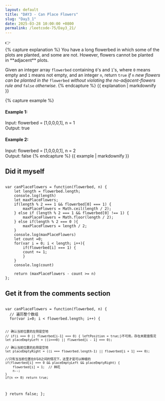 ```yaml
---
layout: default
title: "DAY3 - Can Place Flowers"
slug: "Day3_1"
date: 2025-03-28 10:00:00 +0800
permalink: /leetcode-75/Day3_21/
---
```


<aside class="asideDiv">
    <div>👉</div>
    <div>
        <main>
            {% capture explanation %}
You have a long flowerbed in which some of the plots are planted, and some are not. However, flowers cannot be planted in **adjacent** plots.

Given an integer array `flowerbed` containing `0`'s and `1`'s, where `0` means empty and `1` means not empty, and an integer `n`, return `true` *if* `n` *new flowers can be planted in the* `flowerbed` *without violating the no-adjacent-flowers rule and* `false` *otherwise*.
            {% endcapture %}
            {{ explanation | markdownify }}
        </main>
        <main>
            {% capture example %}
#### Example 1:
Input: flowerbed = [1,0,0,0,1], n = 1  
Output: true
#### Example 2:
Input: flowerbed = [1,0,0,0,1], n = 2  
Output: false
            {% endcapture %}
            {{ example | markdownify }}
        </main>
    </div>
</aside>


## **Did it myself**
<pre><code class="language-js">
var canPlaceFlowers = function(flowerbed, n) {
    let length = flowerbed.length;
    console.log(length)
    let maxPlaceFlowers;
    if(length % 2 === 1 && flowerbed[0] === 1) {
        maxPlaceFlowers = Math.ceil(length / 2);
    } else if (length % 2 === 1 && flowerbed[0] !== 1) {
        maxPlaceFlowers = Math.floor(length / 2);
    } else if(length % 2 === 0 ){
        maxPlaceFlowers = length / 2;
    }
    console.log(maxPlaceFlowers)
    let count =0;
    for(var i = 0; i < length; i++){
        if(flowerbed[i] === 1) {
        count += 1;
        }
    }
    console.log(count)

    return (maxPlaceFlowers - count >= n)
};
</code></pre>

<h2><strong>Get it from the comments section</strong></h2>
<pre><code class="language-js">
var canPlaceFlowers = function(flowerbed, n) {
  // 遍历整个数组
  for(var i=0; i < flowerbed.length; i++) {

    // 确认当前位置的左侧是空地
    // if(i === 0 || flowerbed[i-1] === 0) { leftPosition = true;}不可用，存在未赋值情况
    let placeEmptyLeft = ((i===0) || flowerbed[i - 1] === 0);
    
    // 确认当前位置的右侧是空地
    let placeEmptyRight = ((i === flowerbed.length-1) || flowerbed[i + 1] === 0);

    //只有当当前位置在0与0之间的情况下，这里才是可以种植的
    if(flowerbed[i] === 0 && placeEmptyLeft && placeEmptyRight) {
        flowerbed[i] = 1;  // 种花
        n--;   
    }
    if(n <= 0) return true;
  }
  return false;
};
</code></pre>